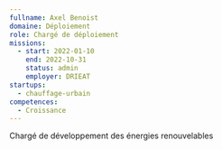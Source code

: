 ```yaml
---
fullname: Axel Benoist
domaine: Déploiement
role: Chargé de déploiement
missions:
  - start: 2022-01-10
    end: 2022-10-31
    status: admin
    employer: DRIEAT
startups:
  - chauffage-urbain
competences:
  - Croissance
---
```

Chargé de développement des énergies renouvelables
